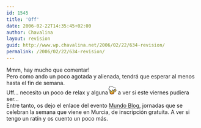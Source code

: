 ```yaml
---
id: 1545
title: 'Off'
date: 2006-02-22T14:35:45+02:00
author: Chavalina
layout: revision
guid: http://www.wp.chavalina.net/2006/02/22/634-revision/
permalink: /2006/02/22/634-revision/
---
```

Mmm, hay mucho que comentar!  
Pero como ando un poco agotada y alienada, tendrá que esperar al menos hasta el fin de semana.  
Uff… necesito un poco de relax y alguna![cerveza](/imagenes/emoticonos/cerveza.gif) a ver si este viernes pudiera ser…  
Entre tanto, os dejo el enlace del evento <a href="http://mundoblog06.blogspot.com/" target="_blank">Mundo Blog</a>, jornadas que se celebran la semana que viene en Murcia, de inscripción gratuita. A ver si tengo un ratín y os cuento un poco más.